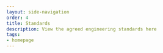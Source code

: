 ```yaml
---
layout: side-navigation
order: 4
title: Standards
description: View the agreed engineering standards here
tags:
- homepage
---
```

<!-- {% for page in collections["standards"] %}

* [{{ page.data.title }}]({{ page.url | url }})

{% endfor %} -->
